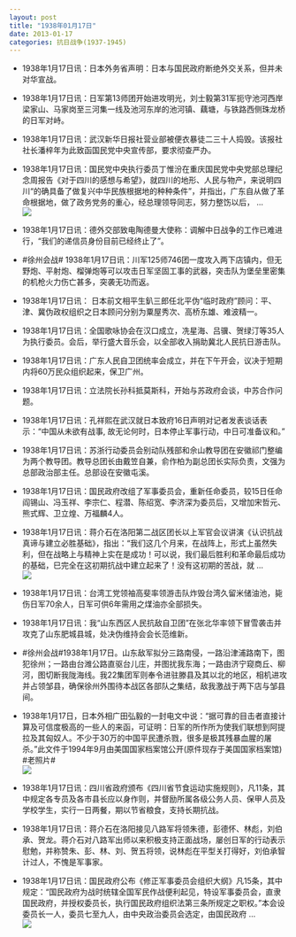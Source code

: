 ```yaml
---
layout: post
title: "1938年01月17日"
date: 2013-01-17
categories: 抗日战争(1937-1945)
---
```


<meta name="referrer" content="no-referrer" />

- 1938年1月17日讯：日本外务省声明：日本与国民政府断绝外交关系，但并未对华宣战。 

- 1938年1月17日讯：日军第13师团开始进攻明光，刘士毅第31军扼守池河西岸梁家山、马家岗至三河集一线及池河东岸的池河镇、藕塘，与铁路西侧珠龙桥的日军对峙。 

- 1938年1月17日讯：武汉新华日报社营业部被便衣暴徒二三十人捣毁。该报社社长潘梓年为此致函国民党中央宣传部，要求彻查严办。 

- 1938年1月17日讯：国民党中央执行委员丁惟汾在重庆国民党中央党部总理纪念周报告《对于四川的感想与希望》，就四川的地形、人民与物产，来说明四川“的确具备了做复兴中华民族根据地的种种条件”，并指出，广东自从做了革命根据地，做了政务党务的重心，经总理领导同志，努力整饬以后， ...  <br/><img src="https://ww3.sinaimg.cn/large/aca367d8jw1e0wsflvvjxj.jpg" />

- 1938年1月17日讯：德外交部致电陶德曼大使称：调解中日战争的工作已难进行，“我们的递信员身份目前已经终止了”。 

- #徐州会战# 1938年1月17日讯：川军125师746团一度攻入两下店镇内，但无野炮、平射炮、榴弹炮等可以攻击日军坚固工事的武器，突击队为堡垒里密集的机枪火力伤亡甚多，突袭无功而返。 

- 1938年1月17日讯： 日本前文相平生釟三郎任北平伪“临时政府”顾问：平、津、冀伪政权组织之日本顾问分别为粟屋秀次、高桥东雄、难波精一。 

- 1938年1月17日讯：全国歌咏协会在汉口成立，冼星海、吕骥、贺绿汀等35人为执行委员。会后，举行盛大音乐会，以全部收入捐助冀北人民抗日游击队。 

- 1938年1月17日讯：广东人民自卫团统率会成立，并在下午开会，议决于短期内将60万民众组织起来，保卫广州。 

- 1938年1月17日讯：立法院长孙科抵莫斯科，开始与苏政府会谈，中苏合作问题。 

- 1938年1月17日讯：孔祥熙在武汉就日本致府16日声明对记者发表谈话表示：“中国从未欲有战事, 故无论何时，日本停止军事行动，中日可准备议和。” 

- 1938年1月17日讯：苏浙行动委员会别动队残部和佘山教导团在安徽祁门整编为两个教导团。教导总团长由戴笠自兼，俞作柏为副总团长实际负责，文强为总部政治部主任。总部设在安徽屯溪。 

- 1938年1月17日讯：国民政府改组了军事委员会，重新任命委员，较15日任命阎锡山、冯玉祥、李宗仁、程潜、陈绍宽、李济深为委员后，又增加宋哲元、熊式辉、卫立煌、万福麟4人。 

- 1938年1月17日讯：蒋介石在洛阳第二战区团长以上军官会议讲演《认识抗战真谛与建立必胜基础》，指出：“我们这几个月来，在战阵上，形式上虽然失利，但在战略上与精神上实在是成功！可以说，我们最后胜利和革命最后成功的基础，巳完全在这初期抗战中建立起来了！没有这初期的苦战，就 ...  <br/><img src="https://ww1.sinaimg.cn/large/aca367d8jw1e0we9hge91j.jpg" />

- 1938年1月17日讯：台湾工党领袖高斐率领游击队炸毁台湾久留米储油池，毙伤日军70余人，日军可供6年需用之煤油亦全部损失。 

- 1938年1月17日讯：我“山东西区人民抗敌自卫团”在张北华率领下冒雪袭击并攻克了山东肥城县城，处决伪维持会会长范维新。 

- #徐州会战#1938年1月17日。山东敌军拟分三路南侵，一路沿津浦路南下，图犯徐州；一路由台潍公路直驱台儿庄，并图扰我东海；一路由济宁窥商丘、柳河，图切断我陇海线。我22集团军则奉令进驻滕县及其以北的地区，相机进攻并占领邹县，确保徐州外围待本战区各部队之集结，敌我激战于两下店与邹县间。 

- 1938年1月17日，日本外相广田弘毅的一封电文中说：“据可靠的目击者直接计算及可信度极高的一些人的来函，可证明：日军的所作所为使我们联想到阿提拉及其匈奴人。不少于30万的中国平民遭杀戮，很多是极其残暴血腥的屠杀。”此文件于1994年9月由美国国家档案馆公开(原件现存于美国国家档案馆) #老照片#  <br/><img src="https://ww4.sinaimg.cn/large/aca367d8jw1e0w7m5bm57j.jpg" />

- 1938年1月17日讯：四川省政府颁布《四川省节食运动实施规则》，凡11条，其中规定各专员及各市县长应以身作则，并督励所属各级公务人员、保甲人员及学校学生，实行一日两餐，期以节省粮食，支持长期抗战。 

- 1938年1月17日讯：蒋介石在洛阳接见八路军将领朱德，彭德怀、林彪，刘伯承、贺龙。蒋介石对八路军出师以来积极支持正面战场，屡创日军的行动表示慰勉，并称赞朱、彭、林、刘、贺五将领，说林彪在平型关打得好，刘伯承智计过人，不愧是军事家。   

- 1938年1月17日讯：国民政府公布《修正军事委员会组织大纲》凡15条，其中规定：“国民政府为战时统辖全国军民作战便利起见，特设军事委员会，直隶国民政府，并授权委员长，执行国民政府组织法第三条所规定之职权。”本会设委员长一人，委员七至九人，由中央政治委员会选定，由国民政府 ...  <br/><img src="https://ww3.sinaimg.cn/large/aca367d8jw1e0w5vtiyizj.jpg" />

